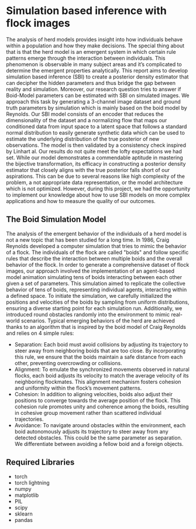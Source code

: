 # Simulation based inference with flock images

The analysis of herd models provides insight into how individuals behave within a population and how they make decisions. The special thing about that is that the herd model is an emergent system in which certain rule patterns emerge through the interaction between individuals. This phenomenon is observable in many subject areas and it’s complicated to determine the emergent properties analytically. This report aims to develop simulation based inference (SBI) to create a posterior density estimator that can decipher the hidden parameters and thus bridge the gap between reality and simulation. Moreover, our research question tries to answer if Boid-Model parameters can be estimated with SBI on simulated images. We approach this task by generating a 3-channel image dataset and ground truth parameters by simulation which is mainly based on the boid model by Reynolds. Our SBI model consists of an encoder that reduces the dimensionality of the dataset and a normalizing flow that maps our conditioned data from input space to a latent space that follows a standard normal distribution to easily generate synthetic data which can be used to estimate the underlying distribution of the true posterior of new observations. The model is then validated by a consistency check inspired by Linhart al. Our results do not quite meet the lofty expectations we had set. While our model demonstrates a commendable aptitude in mastering the bijective transformation, its efficacy in constructing a posterior density estimator that closely aligns with the true posterior falls short of our aspirations. This can be due to several reasons like high complexity of the problem, a not appropriate data representation, or the model architecture which is not optimized. However, during this project, we had the opportunity to implement our knowledge about how to use SBI models on more complex applications and how to measure the quality of our outcomes.

## The Boid Simulation Model

The analysis of the emergent behavior of the individuals of a herd model is not a new topic that has been studied for a long time. In 1986, Craig Reynolds developed a computer simulation that tries to mimic the behavior of a flock. The individuals of the flock are called "boids" and follow specific rules that describe the interaction between multiple boids and the overall behavior of the flock. In order to generate a comprehensive dataset of flock images, our approach involved the implementation of an agent-based model animation simulating tens of boids interacting between each other given a set of parameters. This simulation aimed to replicate the collective behavior of tens of boids, representing individual agents, interacting within a defined space. To initiate the simulation, we carefully initialized the positions and velocities of the boids by sampling from uniform distributions, ensuring a diverse starting point for each simulation run. Additionally, we introduced round obstacles randomly into the environment to mimic real-world scenarios. Typical emerging behaviors of the herd are achieved thanks to an algorithm that is inspired by the boid model of Craig Reynolds and relies on 4 simple rules:
- Separation: Each boid must avoid collisions by adjusting its trajectory to steer away from neighboring boids that are too close. By incorporating this rule, we ensure that the boids maintain a safe distance from each other, preventing overcrowding or collisions.
- Alignment: To emulate the synchronized movements observed in natural flocks, each boid adjusts its velocity to match the average velocity of its neighboring flockmates. This alignment mechanism fosters cohesion and uniformity within the flock’s movement patterns.
- Cohesion: In addition to aligning velocities, boids also adjust their positions to converge towards the average position of the flock. This cohesion rule promotes unity and coherence among the boids, resulting in cohesive group movement rather than scattered individual trajectories.
- Avoidance: To navigate around obstacles within the environment, each boid autonomously adjusts its trajectory to steer away from any detected obstacles. This could be the same parameter as separation. We differentiate between avoiding a fellow boid and a foreign objects.

## Required Libraries

- torch
- torch lightning
- numpy
- matplotlib
- PIL
- scipy
- sklearn
- pandas

